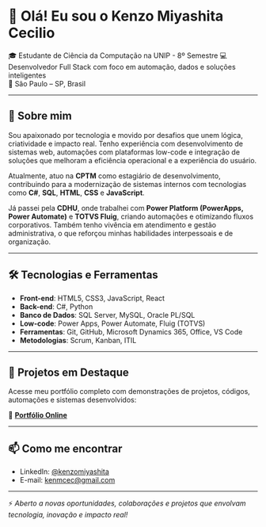 # 👋 Olá! Eu sou o Kenzo Miyashita Cecilio

🎓 Estudante de Ciência da Computação na UNIP  - 8º Semestre
💻 Desenvolvedor Full Stack com foco em automação, dados e soluções inteligentes  
📍 São Paulo – SP, Brasil

---

## 🚀 Sobre mim

Sou apaixonado por tecnologia e movido por desafios que unem lógica, criatividade e impacto real. Tenho experiência com desenvolvimento de sistemas web, automações com plataformas low-code e integração de soluções que melhoram a eficiência operacional e a experiência do usuário.

Atualmente, atuo na **CPTM** como estagiário de desenvolvimento, contribuindo para a modernização de sistemas internos com tecnologias como **C#**, **SQL**, **HTML**, **CSS** e **JavaScript**.

Já passei pela **CDHU**, onde trabalhei com **Power Platform (PowerApps, Power Automate)** e **TOTVS Fluig**, criando automações e otimizando fluxos corporativos. Também tenho vivência em atendimento e gestão administrativa, o que reforçou minhas habilidades interpessoais e de organização.

---

## 🛠️ Tecnologias e Ferramentas

- **Front-end**: HTML5, CSS3, JavaScript, React  
- **Back-end**: C#, Python  
- **Banco de Dados**: SQL Server, MySQL, Oracle PL/SQL  
- **Low-code**: Power Apps, Power Automate, Fluig (TOTVS)  
- **Ferramentas**: Git, GitHub, Microsoft Dynamics 365, Office, VS Code  
- **Metodologias**: Scrum, Kanban, ITIL

---

## 📂 Projetos em Destaque

Acesse meu portfólio completo com demonstrações de projetos, códigos, automações e sistemas desenvolvidos:

🔗 **[Portfólio Online](https://kenzocecilio.github.io/Portif-lio-main/)**

---

## 📫 Como me encontrar

- LinkedIn: [@kenzomiyashita](https://www.linkedin.com/in/kenzomiyashita)  
- E-mail: kenmcec@gmail.com

---

⚡ *Aberto a novas oportunidades, colaborações e projetos que envolvam tecnologia, inovação e impacto real!*

